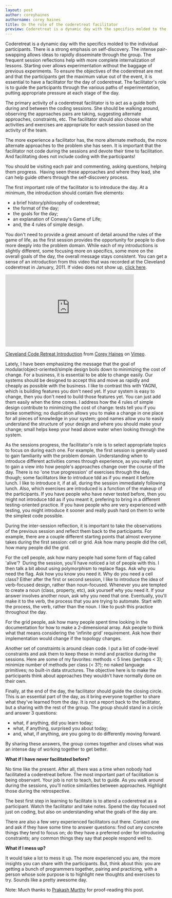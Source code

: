 ```yaml
---
layout: post
author: coreyhaines
authorname: corey haines
title: On the role of the coderetreat facilitator
preview: Coderetreat is a dynamic day with the specifics molded to the individual participants. There is a strong emphasis on self-discovery. The intense pair-swapping allows ideas to rapidly disseminate through the group. The frequent session reflections help with more complete internalization of lessons. Starting over allows experimentation without the baggage of previous experiments. To ensure the objectives of the coderetreat are met and that the participants get the maximum value out of the event, it is essential to have a facilitator for the day of coderetreat. The facilitator's role is to guide the participants through the various paths of experimentation, putting appropriate pressure at each stage of the day.
---
```


Coderetreat is a dynamic day with the specifics molded to the individual participants. There is a strong emphasis on self-discovery. The intense pair-swapping allows ideas to rapidly disseminate through the group. The frequent session reflections help with more complete internalization of lessons. Starting over allows experimentation without the baggage of previous experiments. To ensure the objectives of the coderetreat are met and that the participants get the maximum value out of the event, it is essential to have a facilitator for the day of coderetreat. The facilitator's role is to guide the participants through the various paths of experimentation, putting appropriate pressure at each stage of the day.

The primary activity of a coderetreat facilitator is to act as a guide both during and between the coding sessions. She should be walking around, observing the approaches pairs are taking, suggesting alternate approaches, constraints, etc. The facilitator should also choose what activities and exercises are appropriate for each session based on the activity of the team.

The more experience a facilitator has, the more alternate methods, the more alternate approaches to the problem she has seen. It is important that the facilitator not code during the sessions and devote their time to facilitation. And facilitating does not include coding with the participants!

You should be visiting each pair and commenting, asking questions, helping them progress.  Having seen these approaches and where they lead, she can help guide others through the self-discovery process.

The first important role of the facilitator is to introduce the day. At a minimum, the introduction should contain five elements:

- a brief history/philosophy of coderetreat;
- the format of the day;
- the goals for the day;
- an explanation of Conway's Game of Life;
- and, the 4 rules of simple design.

You don't need to provide a great amount of detail around the rules of the game of life, as the first session provides the opportunity for people to dive more deeply into the problem domain. While each of my introductions is slightly different, some focusing more on specifics, some more on the overall goals of the day, the overall message stays consistent. You can get a sense of an introduction from this video that was recorded at the Cleveland coderetreat in January, 2011\. If video does not show up, [click here](http://vimeo.com/18955165).

<object width="400" height="225" classid="clsid:d27cdb6e-ae6d-11cf-96b8-444553540000" codebase="http://download.macromedia.com/pub/shockwave/cabs/flash/swflash.cab#version=6,0,40,0" _origwidth="400"><param name="allowfullscreen" value="false"><param name="allowscriptaccess" value="never"><param name="wmode" value="opaque"><param name="src" value="http://vimeo.com/moogaloop.swf?clip_id=18955165&amp;server=vimeo.com&amp;show_title=0&amp;show_byline=0&amp;show_portrait=0&amp;color=00adef&amp;fullscreen=1&amp;autoplay=0&amp;loop=0"><embed wmode="opaque" width="400" height="225" type="application/x-shockwave-flash" src="http://vimeo.com/moogaloop.swf?clip_id=18955165&amp;server=vimeo.com&amp;show_title=0&amp;show_byline=0&amp;show_portrait=0&amp;color=00adef&amp;fullscreen=1&amp;autoplay=0&amp;loop=0" allowfullscreen="false" allowscriptaccess="never" _origwidth="400"></object>

[Cleveland Code Retreat Introduction](http://vimeo.com/18955165) from [Corey Haines](http://vimeo.com/coreyhaines) on [Vimeo](http://vimeo.com).

Lately, I have been emphasizing the message that the goal of modular/object-oriented/simple design boils down to minimizing the cost of change. For a business, it is essential to be able to change easily. Our systems should be designed to accept this and move as rapidly and cheaply as possible with the business. I like to contrast this with YAGNI, which is building features you don't need yet. If your system is easy to change, then you don't need to build those features yet. You can just add them easily when the time comes. I address how the 4 rules of simple design contribute to minimizing the cost of change: tests tell you if you broke something; no duplication allows you to make a change in one place for all pieces of knowledge in your system; good names allow you to easily understand the structure of your design and where you should make your change; small helps keep your head above water when looking through the system.

As the sessions progress, the facilitator's role is to select appropriate topics to focus on during each one. For example, the first session is generally used to gain familiarity with the problem domain. Understanding when to introduce different activities comes through experience, as you really start to gain a view into how people's approaches change over the course of the day. There is no 'one true progression' of exercises through the day, though; some facilitators like to introduce tdd as if you meant it before lunch. I like to introduce it, if at all, during the session immediately following lunch. Also, which exercises are introduced is a function of the makeup of the participants. If you have people who have never tested before, then you might not introduce tdd as if you meant it, prefering to bring in a different testing-oriented practice. If you have people who are very experienced with testing, you might introduce it sooner and really push hard on them to write the simplest code possible.

During the inter-session reflection, it is important to take the observations of the previous session and reflect them back to the participants. For example, there are a couple different starting points that almost everyone takes during the first session: cell or grid. Ask how many people did the cell, how many people did the grid.

For the cell people, ask how many people had some form of flag called 'alive'?  During the session, you'll have noticed a lot of people with this. I then talk a bit about using polymorphism to replace flags. Ask why you need the flag. Ask how you know you need it. Why do you need a cell class? Either after the first or second session, I like to introduce the idea of verb-focused design, rather than noun-focused. Whenever you are tempted to create a noun (class, property, etc), ask yourself why you need it. If your answer involves another noun, ask why you need that one. Eventually, you'll make it to the verb, the process that you are trying to automate. Start with the process, the verb, rather than the noun. I like to push this practice throughout the day.

For the grid people, ask how many people spent time looking in the documentation for how to make a 2-dimensional array. Ask people to think what that means considering the 'infinite grid' requirement. Ask how their implementation would change if the topology changes.

Another set of constraints is around clean code. I put a list of code-level constraints and ask them to keep these in mind and practice during the sessions. Here are some of my favorites: methods < 5 lines (perhaps < 3); minimize number of methods per class (< 3?); no naked language primitives; no built-in data structures. The objective here is to make the participants think about approaches they wouldn't have normally done on their own.

Finally, at the end of the day, the facilitator should guide the closing circle. This is an essential part of the day, as it bring everyone together to share what they've learned from the day. It is not a report back to the facilitator, but a sharing with the rest of the group. The group should stand in a circle and answer 3 questions:

- what, if anything, did you learn today;
- what, if anything, surprised you about today;
- and, what, if anything, are you going to do differently moving forward.

By sharing these answers, the group comes together and closes what was an intense day of working together to get better.

**What if I have never facilitated before?**

No time like the present. After all, there was a time when nobody had facilitated a coderetreat before. The most important part of facilitation is being observant. Your job is not to teach, but to guide. As you walk around during the sessions, you'll notice similarities between approaches. Highlight those during the retrospective.

The best first step in learning to facilitate is to attend a coderetreat as a participant. Watch the facilitator and take notes. Spend the day focused not just on coding, but also on understanding what the goals of the day are.

There are also a few very experienced facilitators out there. Contact one and ask if they have some time to answer questions: find out any concrete things they tend to focus on; do they have a preferred order for introducing constraints; any common things they say that people respond well to.

**What if I mess up?**

It would take a lot to mess it up. The more experienced you are, the more insights you can share with the participants. But, think about this: you are getting a bunch of programmers together, pairing and practicing, with a person whose sole purpose is to highlight new thoughts and exercises to try. Sounds like a pretty awesome day.

Note: Much thanks to [Prakash Murthy](http://twitter.com/#!/_prakash "Prakash Murthy on twitter") for proof-reading this post.
